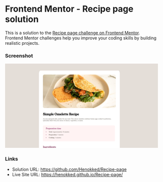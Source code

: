 # Frontend Mentor - Recipe page solution

This is a solution to the [Recipe page challenge on Frontend Mentor](https://www.frontendmentor.io/challenges/recipe-page-KiTsR8QQKm). Frontend Mentor challenges help you improve your coding skills by building realistic projects. 


### Screenshot

![alt text](image.png)

### Links

- Solution URL: https://github.com/Henokked/Recipe-page
- Live Site URL: https://henokked.github.io/Recipe-page/


